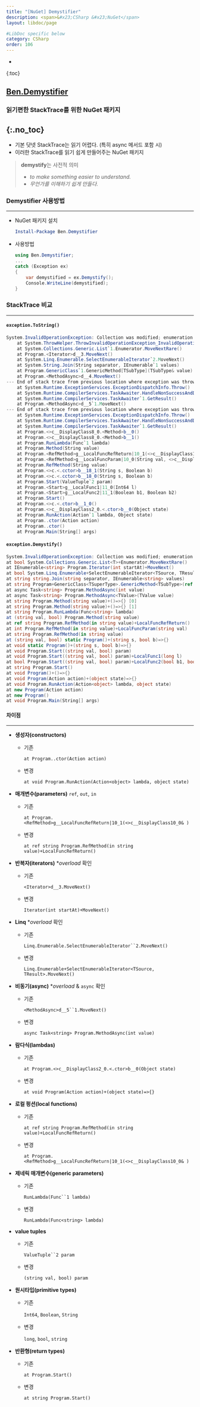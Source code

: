 ```yaml
---
title: "[NuGet] Demystifier"
description: <span>&#x23;CSharp &#x23;NuGet</span>
layout: libdoc/page

#LibDoc specific below
category: CSharp
order: 106
---
```

* 
{:toc}

## [Ben.Demystifier](https://github.com/benaadams/Ben.Demystifier)
### 읽기편한 StackTrace를 위한 NuGet 패키지
{:.no_toc}
---

* 기본 닷넷 StackTrace는 읽기 어렵다. (특히 async 메서드 포함 시)
* 이러한 StackTrace를 읽기 쉽게 만들어주는 NuGet 패키지

> **demystify**는 사전적 의미
> * *to make something easier to understand.*
> * *무언가를 이해하기 쉽게 만들다.*

### Demystifier 사용방법
---
* NuGet 패키지 설치
    ```powershell
    Install-Package Ben.Demystifier
    ```

* 사용방법
    ```csharp
    using Ben.Demystifier;
    ...
    catch (Exception ex)
    {
        var demystified = ex.Demystify();
        Console.WriteLine(demystified);
    }
    ```

### StackTrace 비교
---

#### `exception.ToString()`

```csharp
System.InvalidOperationException: Collection was modified; enumeration operation may not execute.
    at System.ThrowHelper.ThrowInvalidOperationException_InvalidOperation_EnumFailedVersion() // ? low value
    at System.Collections.Generic.List`1.Enumerator.MoveNextRare()                         
    at Program.<Iterator>d__3.MoveNext()                                                   // which enumerator?
    at System.Linq.Enumerable.SelectEnumerableIterator`2.MoveNext()                        // which enumerator?
    at System.String.Join(String separator, IEnumerable`1 values)                          
    at Program.GenericClass`1.GenericMethod[TSubType](TSubType& value)                     
    at Program.<MethodAsync>d__4.MoveNext()                                                // which async overload?
--- End of stack trace from previous location where exception was thrown ---              // ? no value
    at System.Runtime.ExceptionServices.ExceptionDispatchInfo.Throw()                      // ? no value
    at System.Runtime.CompilerServices.TaskAwaiter.HandleNonSuccessAndDebuggerNotification(Task task) // ? no value
    at System.Runtime.CompilerServices.TaskAwaiter`1.GetResult()                           // ? no value
    at Program.<MethodAsync>d__5`1.MoveNext()                                              // which async overload?
--- End of stack trace from previous location where exception was thrown ---              // ? no value
    at System.Runtime.ExceptionServices.ExceptionDispatchInfo.Throw()                      // ? no value
    at System.Runtime.CompilerServices.TaskAwaiter.HandleNonSuccessAndDebuggerNotification(Task task) // ? no value
    at System.Runtime.CompilerServices.TaskAwaiter`1.GetResult()                           // ? no value
    at Program.<>c__DisplayClass8_0.<Method>b__0()                                         //  ¯\_(ツ)_/¯
    at Program.<>c__DisplayClass8_0.<Method>b__1()                                         //  ¯\_(ツ)_/¯
    at Program.RunLambda(Func`1 lambda) 
    at Program.Method(String value)
    at Program.<RefMethod>g__LocalFuncRefReturn|10_1(<>c__DisplayClass10_0& )              // local function
    at Program.<RefMethod>g__LocalFuncParam|10_0(String val, <>c__DisplayClass10_0& )      // local function
    at Program.RefMethod(String value)
    at Program.<>c.<.cctor>b__18_1(String s, Boolean b)                                    //  ¯\_(ツ)_/¯
    at Program.<>c.<.cctor>b__18_0(String s, Boolean b)                                    //  ¯\_(ツ)_/¯
    at Program.Start(ValueTuple`2 param)                                                   // Tuple param?
    at Program.<Start>g__LocalFunc1|11_0(Int64 l)                                          // local function
    at Program.<Start>g__LocalFunc2|11_1(Boolean b1, Boolean b2)                           // local function
    at Program.Start()
    at Program.<>c.<.ctor>b__1_0()                                                         //  ¯\_(ツ)_/¯
    at Program.<>c__DisplayClass2_0.<.ctor>b__0(Object state)                              //  ¯\_(ツ)_/¯
    at Program.RunAction(Action`1 lambda, Object state)
    at Program..ctor(Action action)                                                        // constructor
    at Program..ctor()                                                                     // constructor
    at Program.Main(String[] args)
```


#### `exception.Demystify()`

```csharp
System.InvalidOperationException: Collection was modified; enumeration operation may not execute.
at bool System.Collections.Generic.List<T>+Enumerator.MoveNextRare()
at IEnumerable<string> Program.Iterator(int startAt)+MoveNext()                       // Resolved enumerator
at bool System.Linq.Enumerable+SelectEnumerableIterator<TSource, TResult>.MoveNext()  // Resolved enumerator
at string string.Join(string separator, IEnumerable<string> values)                    
at string Program+GenericClass<TSuperType>.GenericMethod<TSubType>(ref TSubType value) 
at async Task<string> Program.MethodAsync(int value)                                  // Resolved async 
at async Task<string> Program.MethodAsync<TValue>(TValue value)                       // Resolved async 
at string Program.Method(string value)+()=>{} [0]                                     // lambda source + ordinal
at string Program.Method(string value)+()=>{} [1]                                     // lambda source + ordinal 
at string Program.RunLambda(Func<string> lambda)                                       
at (string val, bool) Program.Method(string value)                                    // Tuple returning
at ref string Program.RefMethod(in string value)+LocalFuncRefReturn()                 // ref return local func
at int Program.RefMethod(in string value)+LocalFuncParam(string val)                  // local function
at string Program.RefMethod(in string value)                                          // in param (readonly ref)    
at (string val, bool) static Program()+(string s, bool b)=>{}                         // tuple return static lambda
at void static Program()+(string s, bool b)=>{}                                       // void static lambda
at void Program.Start((string val, bool) param)                                       // Resolved tuple param
at void Program.Start((string val, bool) param)+LocalFunc1(long l)                    // void local function 
at bool Program.Start((string val, bool) param)+LocalFunc2(bool b1, bool b2)          // bool return local function 
at string Program.Start()                                                              
at void Program()+()=>{}                                                              // ctor defined lambda  
at void Program(Action action)+(object state)=>{}                                     // ctor defined lambda 
at void Program.RunAction(Action<object> lambda, object state)                         
at new Program(Action action)                                                         // constructor 
at new Program()                                                                      // constructor 
at void Program.Main(String[] args)                                                    
```

#### 차이점
---

* **생성자(constructors)** 

    * 기존

        `at Program..ctor(Action action)`

    * 변경

        `at void Program.RunAction(Action<object> lambda, object state)`
    
* **매개변수(parameters)** `ref`, `out`, `in`

    * 기존

        `at Program.<RefMethod>g__LocalFuncRefReturn|10_1(<>c__DisplayClass10_0& )`

    * 변경

        `at ref string Program.RefMethod(in string value)+LocalFuncRefReturn()`
   
* **반복자(iterators)**  **overload* 확인

    * 기존

        `<Iterator>d__3.MoveNext()`

    * 변경

        `Iterator(int startAt)+MoveNext()`
    
* **Linq** **overload* 확인

    * 기존

        `Linq.Enumerable.SelectEnumerableIterator``2.MoveNext()`

    * 변경

        `Linq.Enumerable+SelectEnumerableIterator<TSource, TResult>.MoveNext()`

* **비동기(async)** **overload* & `async` 확인

    * 기존

        `<MethodAsync>d__5``1.MoveNext()` 

    * 변경

        `async Task<string> Program.MethodAsync(int value)`

* **람다식(lambdas)**
    * 기존

        `at Program.<>c__DisplayClass2_0.<.ctor>b__0(Object state)`
    
    * 변경

        `at void Program(Action action)+(object state)=>{}`

* **로컬 펑션(local functions)**
    * 기존

        `at ref string Program.RefMethod(in string value)+LocalFuncRefReturn()`
    
    * 변경

        `at Program.<RefMethod>g__LocalFuncRefReturn|10_1(<>c__DisplayClass10_0& )`

* **제네릭 매개변수(generic parameters)**
    * 기존

        `RunLambda(Func``1 lambda)`

    * 변경

        `RunLambda(Func<string> lambda)`

* **value tuples**
    * 기존

        `ValueTuple``2 param`

    * 변경

        `(string val, bool) param`

* **원시타입(primitive types)**
    * 기존

        `Int64`, `Boolean`, `String`

    * 변경

        `long`, `bool`, `string`

* **반환형(return types)**

    * 기존

        `at Program.Start()`

    * 변경

        `at string Program.Start()`

